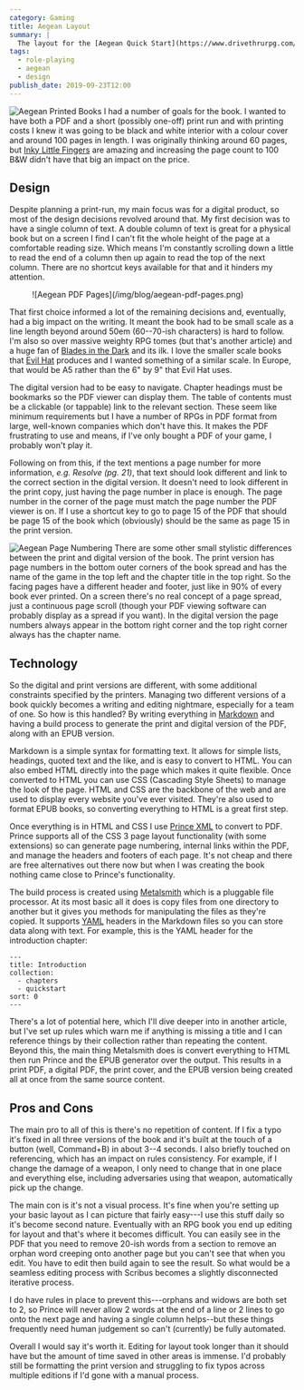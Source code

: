 ```yaml
---
category: Gaming
title: Aegean Layout
summary: |
  The layout for the [Aegean Quick Start](https://www.drivethrurpg.com/product/278997/Aegean-Quick-Start) book wasn't created using [InDesign](https://www.adobe.com/uk/products/indesign.html) or [Scribus](https://www.scribus.net/) or any standard design tools. I don't have any experience with either so I found them difficult to get started with. I do have a background in programming, web development and UX, so I made use of the skills and tools I already had.
tags: 
  - role-playing
  - aegean
  - design
publish_date: 2019-09-23T12:00
---
```


![Aegean Printed Books](/img/blog/aegean-books.jpg) I had a number of goals for the book. I wanted to have both a PDF and a short (possibly one-off) print run and with printing costs I knew it was going to be black and white interior with a colour cover and around 100 pages in length. I was originally thinking around 60 pages, but [Inky Little Fingers](https://www.inkylittlefingers.co.uk/) are amazing and increasing the page count to 100 B&W didn't have that big an impact on the price.

## Design

Despite planning a print-run, my main focus was for a digital product, so most of the design decisions revolved around that. My first decision was to have a single column of text. A double column of text is great for a physical book but on a screen I find I can't fit the whole height of the page at a comfortable reading size. Which means I'm constantly scrolling down a little to read the end of a column then up again to read the top of the next column. There are no shortcut keys available for that and it hinders my attention.

<figure>![Aegean PDF Pages](/img/blog/aegean-pdf-pages.png)</figure>

That first choice informed a lot of the remaining decisions and, eventually, had a big impact on the writing. It meant the book had to be small scale as a line length beyond around 50em (60--70-ish characters) is hard to follow. I'm also so over massive weighty RPG tomes (but that's another article) and a huge fan of [Blades in the Dark](https://bladesinthedark.com/) and its ilk. I love the smaller scale books that [Evil Hat](https://www.evilhat.com/home/) produces and I wanted something of a similar scale. In Europe, that would be A5 rather than the 6" by 9" that Evil Hat uses.

The digital version had to be easy to navigate. Chapter headings must be bookmarks so the PDF viewer can display them. The table of contents must be a clickable (or tappable) link to the relevant section. These seem like minimum requirements but I have a number of RPGs in PDF format from large, well-known companies which don't have this. It makes the PDF frustrating to use and means, if I've only bought a PDF of your game, I probably won't play it.

Following on from this, if the text mentions a page number for more information, *e.g. Resolve (pg. 21)*, that text should look different and link to the correct section in the digital version. It doesn't need to look different in the print copy, just having the page number in place is enough. The page number in the corner of the page must match the page number the PDF viewer is on. If I use a shortcut key to go to page 15 of the PDF that should be page 15 of the book which (obviously) should be the same as page 15 in the print version.

![Aegean Page Numbering](/img/blog/aegean-wounds.jpg) There are some other small stylistic differences between the print and digital version of the book. The print version has page numbers in the bottom outer corners of the book spread and has the name of the game in the top left and the chapter title in the top right. So the facing pages have a different header and footer, just like in 90% of every book ever printed. On a screen there's no real concept of a page spread, just a continuous page scroll (though your PDF viewing software can probably display as a spread if you want). In the digital version the page numbers always appear in the bottom right corner and the top right corner always has the chapter name.

## Technology

So the digital and print versions are different, with some additional constraints specified by the printers. Managing two different versions of a book quickly becomes a writing and editing nightmare, especially for a team of one. So how is this handled? By writing everything in [Markdown](https://www.markdownguide.org/) and having a build process to generate the print and digital version of the PDF, along with an EPUB version.

Markdown is a simple syntax for formatting text. It allows for simple lists, headings, quoted text and the like, and is easy to convert to HTML. You can also embed HTML directly into the page which makes it quite flexible. Once converted to HTML you can use CSS (Cascading Style Sheets) to manage the look of the page. HTML and CSS are the backbone of the web and are used to display every website you've ever visited. They're also used to format EPUB books, so converting everything to HTML is a great first step.

Once everything is in HTML and CSS I use [Prince XML](https://www.princexml.com) to convert to PDF. Prince supports all of the CSS 3 page layout functionality (with some extensions) so can generate page numbering, internal links within the PDF, and manage the headers and footers of each page. It's not cheap and there are free alternatives out there now but when I was creating the book nothing came close to Prince's functionality.

The build process is created using [Metalsmith](https://metalsmith.io/) which is a pluggable file processor. At its most basic all it does is copy files from one directory to another but it gives you methods for manipulating the files as they're copied. It supports [YAML](https://yaml.org/) headers in the Markdown files so you can store data along with text. For example, this is the YAML header for the introduction chapter:

```
---
title: Introduction
collection:
  - chapters
  - quickstart
sort: 0
---
```

There's a lot of potential here, which I'll dive deeper into in another article, but I've set up rules which warn me if anything is missing a title and I can reference things by their collection rather than repeating the content. Beyond this, the main thing Metalsmith does is convert everything to HTML then run Prince and the EPUB generator over the output. This results in a print PDF, a digital PDF, the print cover, and the EPUB version being created all at once from the same source content.

## Pros and Cons

The main pro to all of this is there's no repetition of content. If I fix a typo it's fixed in all three versions of the book and it's built at the touch of a button (well, Command+B) in about 3--4 seconds. I also briefly touched on referencing, which has an impact on rules consistency. For example, if I change the damage of a weapon, I only need to change that in one place and everything else, including adversaries using that weapon, automatically pick up the change.

The main con is it's not a visual process. It's fine when you're setting up your basic layout as I can picture that fairly easy---I use this stuff daily so it's become second nature. Eventually with an RPG book you end up editing for layout and that's where it becomes difficult. You can easily see in the PDF that you need to remove 20-ish words from a section to remove an orphan word creeping onto another page but you can't see that when you edit. You have to edit then build again to see the result. So what would be a seamless editing process with Scribus becomes a slightly disconnected iterative process.

I do have rules in place to prevent this---orphans and widows are both set to 2, so Prince will never allow 2 words at the end of a line or 2 lines to go onto the next page and having a single column helps--but these things frequently need human judgement so can't (currently) be fully automated.

Overall I would say it's worth it. Editing for layout took longer than it should have but the amount of time saved in other areas is immense. I'd probably still be formatting the print version and struggling to fix typos across multiple editions if I'd gone with a manual process.
